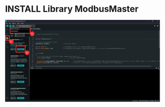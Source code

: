 # INSTALL Library ModbusMaster

![INSTALL Library ModbusMaster](https://github.com/summation2009/Modbus-sensor/blob/main/EX_SOIL-TMEC-485/INSTALL%20Library.jpg?raw=true "Screen shot")

